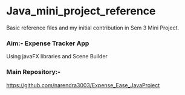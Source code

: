 # Java_mini_project_reference
Basic reference files and my initial contribution in Sem 3 Mini Project.

### Aim:- Expense Tracker App
Using javaFX libraries and Scene Builder

### Main Repository:-
https://github.com/narendra3003/Expense_Ease_JavaProject
